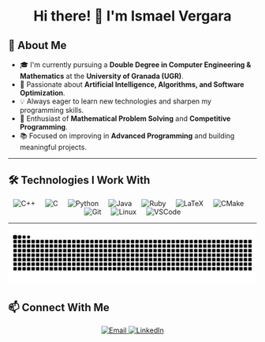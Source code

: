 <h1 align="center">Hi there! 👋 I'm Ismael Vergara</h1>  

## 🚀 About Me  
- 🎓 I'm currently pursuing a **Double Degree in Computer Engineering & Mathematics** at the **University of Granada (UGR)**.  
- 🤖 Passionate about **Artificial Intelligence, Algorithms, and Software Optimization**.  
- 💡 Always eager to learn new technologies and sharpen my programming skills.  
- 🧠 Enthusiast of **Mathematical Problem Solving** and **Competitive Programming**.  
- 📚 Focused on improving in **Advanced Programming** and building meaningful projects.  

---

## 🛠️ Technologies I Work With  
<div align="center">
  <img src="https://cdn.jsdelivr.net/gh/devicons/devicon/icons/cplusplus/cplusplus-original.svg" height="50" alt="C++"/>
  <img width="12"/>
  <img src="https://cdn.jsdelivr.net/gh/devicons/devicon/icons/c/c-original.svg" height="50" alt="C"/>
  <img width="12"/>
  <img src="https://cdn.jsdelivr.net/gh/devicons/devicon/icons/python/python-original.svg" height="50" alt="Python"/>
  <img width="12"/>
  <img src="https://cdn.jsdelivr.net/gh/devicons/devicon/icons/java/java-original.svg" height="50" alt="Java"/>
  <img width="12"/>
  <img src="https://cdn.jsdelivr.net/gh/devicons/devicon/icons/ruby/ruby-original.svg" height="50" alt="Ruby"/>
  <img width="12"/>
  <img src="https://cdn.jsdelivr.net/gh/devicons/devicon/icons/latex/latex-original.svg" height="50" alt="LaTeX"/>
  <img width="12"/>
  <img src="https://cdn.jsdelivr.net/gh/devicons/devicon/icons/cmake/cmake-original.svg" height="50" alt="CMake"/>
  <img width="12"/>
  <img src="https://cdn.jsdelivr.net/gh/devicons/devicon/icons/git/git-original.svg" height="50" alt="Git"/>
  <img width="12"/>
  <img src="https://cdn.jsdelivr.net/gh/devicons/devicon/icons/linux/linux-original.svg" height="50" alt="Linux"/>
  <img width="12"/>
  <img src="https://cdn.jsdelivr.net/gh/devicons/devicon/icons/vscode/vscode-original.svg" height="50" alt="VSCode"/>
</div>

---

<picture>
  <source media="(prefers-color-scheme: dark)" srcset="https://raw.githubusercontent.com/ismael-vergara/ismael-vergara/output/github-contribution-grid-snake-dark.svg">
  <source media="(prefers-color-scheme: light)" srcset="https://raw.githubusercontent.com/ismael-vergara/ismael-vergara/output/github-contribution-grid-snake.svg">
  <img alt="GitHub contribution grid snake animation" src="https://raw.githubusercontent.com/ismael-vergara/ismael-vergara/output/github-contribution-grid-snake.svg">
</picture>

## 📫 Connect With Me  
<p align="center">
  <a href="mailto:ismaelverg2005@gmail.com">
    <img src="https://img.shields.io/badge/Email-D14836?style=for-the-badge&logo=gmail&logoColor=white" alt="Email" />
  </a>
  <a href="https://linkedin.com/in/ismael-vergara-garcia">
    <img src="https://img.shields.io/badge/LinkedIn-%230077B5.svg?&style=for-the-badge&logo=linkedin&logoColor=white" alt="LinkedIn" />
  </a>
</p>
